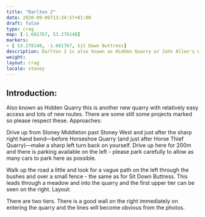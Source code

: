 ```yaml
---
title: "Darlton 2"
date: 2020-09-06T13:34:57+01:00
draft: false
type: crag
map: [-1.681767, 53.278148]
markers:
- [ 53.278148, -1.681767, Sit Down Buttress]
description: Darlton 2 is also known as Hidden Quarry or John Allen's Wall.
weight:
layout: crag
locale: stoney
---
```


## Introduction:

Also known as Hidden Quarry this is another new quarry with relatively easy access and lots of new routes. There are some still some projects marked so please respect these.
Approaches:

Drive up from Stoney Middleton past Stoney West and just after the sharp right hand bend—before Horseshoe Quarry (and just after Horse Thief Quarry)—make a sharp left turn back on yourself. Drive up here for 200m and there is parking available on the left - please park carefully to allow as many cars to park here as possible.

Walk up the road a little and look for a vague path on the left through the bushes and over a small fence - the same as for Sit Down Buttress. This leads through a meadow and into the quarry and the first upper tier can be seen on the right.
Layout:

There are two tiers. There is a good wall on the right immediately on entering the quarry and the lines will become obvious from the photos.
